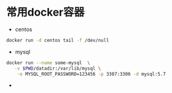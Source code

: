 # 常用docker容器


* centos 

```bash 
docker run -d centos tail -f /dev/null
```

* mysql 

```bash
docker run --name some-mysql  \
   -v $PWD/datadir:/var/lib/mysql \
    -e MYSQL_ROOT_PASSWORD=123456 -p 3307:3306 -d mysql:5.7
```

* 